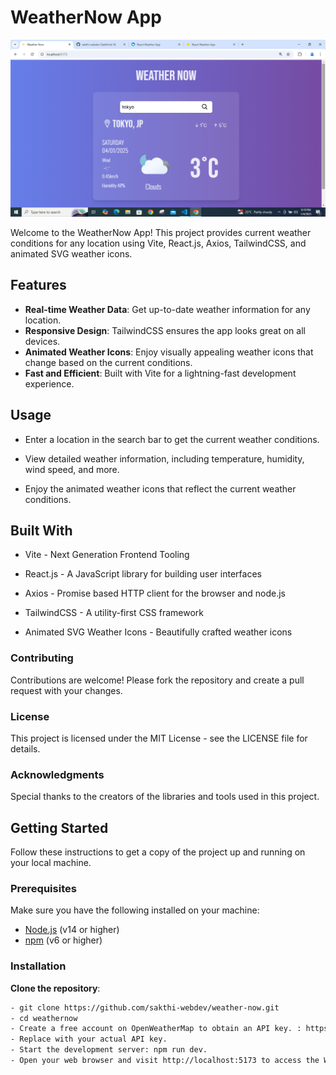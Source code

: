 # WeatherNow App

![WeatherNow App](/src/assets/img/Screenshot.png)

Welcome to the WeatherNow App! This project provides current weather conditions for any location using Vite, React.js, Axios, TailwindCSS, and animated SVG weather icons.

## Features

- **Real-time Weather Data**: Get up-to-date weather information for any location.
- **Responsive Design**: TailwindCSS ensures the app looks great on all devices.
- **Animated Weather Icons**: Enjoy visually appealing weather icons that change based on the current conditions.
- **Fast and Efficient**: Built with Vite for a lightning-fast development experience.

## Usage

- Enter a location in the search bar to get the current weather  conditions.

- View detailed weather information, including temperature, humidity, wind speed, and more.

- Enjoy the animated weather icons that reflect the current weather conditions.

## Built With

- Vite - Next Generation Frontend Tooling

- React.js - A JavaScript library for building user interfaces

- Axios - Promise based HTTP client for the browser and node.js

- TailwindCSS - A utility-first CSS framework

- Animated SVG Weather Icons - Beautifully crafted weather icons


### Contributing

Contributions are welcome! Please fork the repository and create a pull request with your changes.

### License

This project is licensed under the MIT License - see the LICENSE file for details.

### Acknowledgments

Special thanks to the creators of the libraries and tools used in this project.


## Getting Started

Follow these instructions to get a copy of the project up and running on your local machine.

### Prerequisites

Make sure you have the following installed on your machine:

- [Node.js](https://nodejs.org/) (v14 or higher)
- [npm](https://www.npmjs.com/) (v6 or higher)

### Installation

 **Clone the repository**:
   ```bash
 - git clone https://github.com/sakthi-webdev/weather-now.git
 - cd weathernow
 - Create a free account on OpenWeatherMap to obtain an API key. : https://www.openweathermap.org/
 - Replace with your actual API key.
 - Start the development server: npm run dev.
 - Open your web browser and visit http://localhost:5173 to access the WeatherNow App.